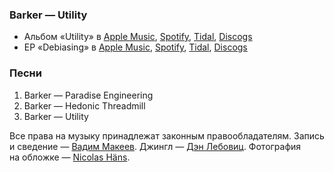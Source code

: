 ### Barker — Utility

- Альбом «Utility» в
	[Apple Music](https://music.apple.com/album/1473409207),
	[Spotify](https://open.spotify.com/playlist/35c6UVNqVTcFsBZePUGQXI),
	[Tidal](https://tidal.com/browse/artist/3606668),
	[Discogs](https://www.discogs.com/master/1591503)
- EP «Debiasing» в
	[Apple Music](https://music.apple.com/album/1386141939),
	[Spotify](https://open.spotify.com/album/7wKUtfY6wtS65qsA4RRAvq),
	[Tidal](https://tidal.com/browse/album/89022524),
	[Discogs](https://www.discogs.com/master/1375059)

### Песни

1. Barker — Paradise Engineering
2. Barker — Hedonic Threadmill
3. Barker — Utility

Все права на музыку принадлежат законным правообладателям.
Запись и сведение — [Вадим Макеев](https://pepelsbey.dev/).
Джингл — [Дэн Лебовиц](https://www.youtube.com/channel/UC38A5qHrlc_Zgua7vL4b96w).
Фотография на обложке — [Nicolas Häns](https://unsplash.com/photos/UtLFTqtGUGQ).
